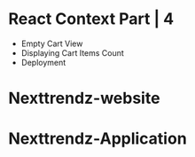 # React Context Part | 4

- Empty Cart View
- Displaying Cart Items Count
- Deployment
# Nexttrendz-website
# Nexttrendz-Application
